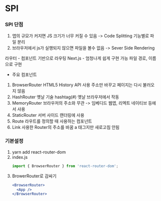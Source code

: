 # SPI

### SPI 단점

1. 앱의 규모가 커지면 JS 크기가 너무 커질 수 있음
   -> Code Splitting
   기능별로 파일 분리
2. 브라우저에서 js가 실행되지 않으면 파일을 볼수 없음
   -> Sever Side Rendering

라우터 - 컴포넌트 기반으로 라우팅
Next.js - 엄청나게 쉽게 구현 가능
파일 경로, 이름으로 구현

- 주요 컴포넌트

1. BrowserRouter
   HTML5 History API 사용
   주소만 바꾸고 페이지는 다시 불러오지 않음
2. HashRouter
   옛날 기술
   hashtag(#) 옛날 브라우저에서 작동
3. MemoryRouter
   브라우저의 주소와 무관 -> 임베디드 웹앱, 리엑트 네이티브 등에서 사용
4. StaticRouter
   서버 사이드 랜더링에 사용
5. Route
   라우트를 정의할 때 사용하는 컴포넌트
6. Link
   사용한 Router의 주소를 바꿈 a 태그지만 새로고침 안됨

### 기본설정

1. yarn add react-router-dom
2. index.js
   ```jsx
   import { BrowserRouter } from 'react-router-dom';
   ```
3. BrowerRouter로 감싸기
   ```jsx
   <BrowserRouter>
     <App />
   </BrowserRouter>
   ```

